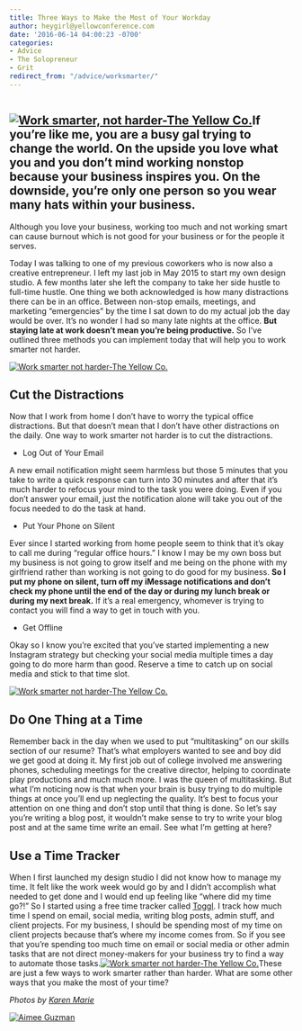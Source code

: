 ```yaml
---
title: Three Ways to Make the Most of Your Workday
author: heygirl@yellowconference.com
date: '2016-06-14 04:00:23 -0700'
categories:
- Advice
- The Solopreneur
- Grit
redirect_from: "/advice/worksmarter/"
---
```


<div class="page" title="Page 1">

<div class="section">

<div class="layoutArea">

<div class="column">

## [![Work smarter, not harder-The Yellow Co. ](http://yellowconference.com/wp-content/uploads/2016/06/MG_1442.jpg)](http://yellowconference.com/wp-content/uploads/2016/06/MG_1442.jpg)If you’re like me, you are a busy gal trying to change the world. On the upside you love what you and you don’t mind working nonstop because your business inspires you. On the downside, you’re only one person so you wear many hats within your business.

Although you love your business, working too much and not working smart can cause burnout which is not good for your business or for the people it serves.

Today I was talking to one of my previous coworkers who is now also a creative entrepreneur. I left my last job in May 2015 to start my own design studio. A few months later she left the company to take her side hustle to full-time hustle. One thing we both acknowledged is how many distractions there can be in an office. Between non-stop emails, meetings, and marketing “emergencies” by the time I sat down to do my actual job the day would be over. It’s no wonder I had so many late nights at the office. **But staying late at work doesn’t mean you’re being productive.** So I’ve outlined three methods you can implement today that will help you to work smarter not harder.

[![Work smarter not harder-The Yellow Co.](http://yellowconference.com/wp-content/uploads/2016/06/MG_1495.jpg)](http://yellowconference.com/wp-content/uploads/2016/06/MG_1495.jpg)

## Cut the Distractions

Now that I work from home I don’t have to worry the typical office distractions. But that doesn’t mean that I don’t have other distractions on the daily. One way to work smarter not harder is to cut the distractions.

*   Log Out of Your Email

A new email notification might seem harmless but those 5 minutes that you take to write a quick response can turn into 30 minutes and after that it’s much harder to refocus your mind to the task you were doing. Even if you don’t answer your email, just the notification alone will take you out of the focus needed to do the task at hand.

*   Put Your Phone on Silent

Ever since I started working from home people seem to think that it’s okay to call me during “regular office hours.” I know I may be my own boss but my business is not going to grow itself and me being on the phone with my girlfriend rather than working is not going to do good for my business. **So I put my phone on silent, turn off my iMessage notifications and don’t check my phone until the end of the day or during my lunch break or during my next break.** If it’s a real emergency, whomever is trying to contact you will find a way to get in touch with you.

*   Get Offline

Okay so I know you’re excited that you’ve started implementing a new Instagram strategy but checking your social media multiple times a day going to do more harm than good. Reserve a time to catch up on social media and stick to that time slot.

[![Work smarter not harder-The Yellow Co.](http://yellowconference.com/wp-content/uploads/2016/06/MG_1367.jpg)](http://yellowconference.com/wp-content/uploads/2016/06/MG_1367.jpg)

## Do One Thing at a Time

Remember back in the day when we used to put “multitasking” on our skills section of our resume? That’s what employers wanted to see and boy did we get good at doing it. My first job out of college involved me answering phones, scheduling meetings for the creative director, helping to coordinate play productions and much much more. I was the queen of multitasking. But what I’m noticing now is that when your brain is busy trying to do multiple things at once you’ll end up neglecting the quality. It’s best to focus your attention on one thing and don’t stop until that thing is done. So let’s say you’re writing a blog post, it wouldn’t make sense to try to write your blog post and at the same time write an email. See what I’m getting at here?

## Use a Time Tracker

When I first launched my design studio I did not know how to manage my time. It felt like the work week would go by and I didn’t accomplish what needed to get done and I would end up feeling like “where did my time go?!” So I started using a free time tracker called [Toggl](https://toggl.com/). I track how much time I spend on email, social media, writing blog posts, admin stuff, and client projects. For my business, I should be spending most of my time on client projects because that’s where my income comes from. So if you see that you’re spending too much time on email or social media or other admin tasks that are not direct money-makers for your business try to find a way to automate those tasks.[![Work smarter not harder-The Yellow Co.](http://yellowconference.com/wp-content/uploads/2016/06/MG_1488.jpg)](http://yellowconference.com/wp-content/uploads/2016/06/MG_1488.jpg)These are just a few ways to work smarter rather than harder. What are some other ways that you make the most of your time?

_Photos by [Karen Marie](http://karenmarieco.com/)_

[![Aimee Guzman](http://yellowconference.com/wp-content/uploads/2016/06/AimeeGuzman1.jpg)](http://littletrailerstudio.com/)

</div>

</div>

</div>

</div>
